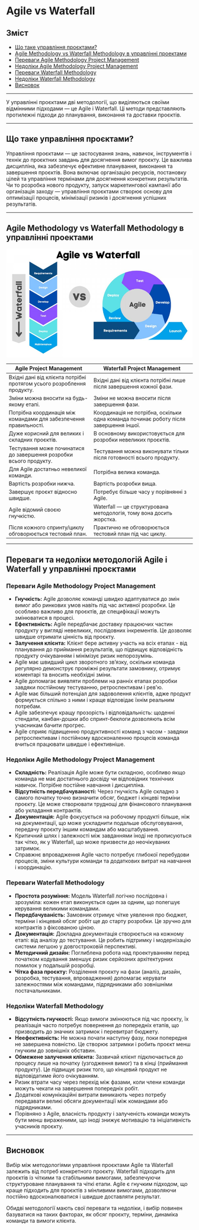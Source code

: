 # Agile vs Waterfall

## Зміст

- [Що таке управління проєктами?](#що-таке-управління-проєктами)
- [Agile Methodology vs Waterfall Methodology в управлінні проектами](#agile-methodology-vs-waterfall-methodology-в-управлінні-проектами)
- [Переваги Agile Methodology Project Management](#переваги-agile-methodology-project-management)
- [Недоліки Agile Methodology Project Management](#недоліки-agile-methodology-project-management)
- [Переваги Waterfall Methodology](#переваги-waterfall-methodology)
- [Недоліки Waterfall Methodology](#недоліки-waterfall-methodology)
- [Висновок](#висновок)

---

У управлінні проєктами дві методології, що виділяються своїми відмінними підходами — це Agile і Waterfall. Ці методи представляють протилежні підходи до планування, виконання та доставки проєктів. 

---

## Що таке управління проєктами?

Управління проєктами — це застосування знань, навичок, інструментів і технік до проєктних завдань для досягнення вимог проєкту. Це важлива дисципліна, яка забезпечує ефективне планування, виконання та завершення проєктів. Вона включає організацію ресурсів, постановку цілей та управління термінами для досягнення конкретних результатів. Чи то розробка нового продукту, запуск маркетингової кампанії або організація заходу — управління проєктами створює основу для оптимізації процесів, мінімізації ризиків і досягнення успішних результатів.

---

## Agile Methodology vs Waterfall Methodology в управлінні проектами

![Waterfall-vs-Agile](../assets/Agile-vs-Waterfall.png)

| Agile Project Management                                  | Waterfall Project Management                                   |
|----------------------------------------------------------|----------------------------------------------------------------|
| Вхідні дані від клієнта потрібні протягом усього розроблення продукту. | Вхідні дані від клієнта потрібні лише після завершення кожної фази. |
| Зміни можна вносити на будь-якому етапі.                 | Зміни не можна вносити після завершення фази.                  |
| Потрібна координація між командами для забезпечення правильності. | Координація не потрібна, оскільки одна команда починає роботу після завершення іншої. |
| Дуже корисний для великих і складних проєктів.            | В основному використовується для розробки невеликих проєктів.  |
| Тестування може починатися до завершення розробки всього продукту. | Тестування можна виконувати тільки після готовності всього продукту. |
| Для Agile достатньо невеликої команди.                    | Потрібна велика команда.                                        |
| Вартість розробки нижча.                                 | Вартість розробки вища.                                         |
| Завершує проєкт відносно швидше.                         | Потребує більше часу у порівнянні з Agile.                      |
| Agile відомий своєю гнучкістю.                           | Waterfall — це структурована методологія, тому вона досить жорстка. |
| Після кожного спринту/циклу обговорюється тестовий план. | Практично не обговорюється тестовий план під час циклу.         |

---

## Переваги та недоліки методологій Agile і Waterfall у управлінні проєктами

### Переваги Agile Methodology Project Management

- **Гнучкість:** Agile дозволяє команді швидко адаптуватися до змін вимог або ринкових умов навіть під час активної розробки. Це особливо важливо для проєктів, де специфікації можуть змінюватися в процесі.
- **Ефективність:** Agile передбачає доставку працюючих частин продукту у вигляді невеликих, послідовних інкрементів. Це дозволяє швидше отримати цінність від проєкту.
- **Залучення клієнта:** Клієнт бере активну участь на всіх етапах - від планування до приймання результатів, що підвищує відповідність продукту очікуванням і мінімізує ризик непорозумінь.
- Agile має швидший цикл зворотного зв’язку, оскільки команда регулярно демонструє проміжні результати замовнику, отримує коментарі та вносить необхідні зміни.
- Agile допомагає виявляти проблеми на ранніх етапах розробки завдяки постійному тестуванню, ретроспективам і рев'ю.
- Agile має більший потенціал для задоволення клієнтів, адже продукт формується спільно з ними і краще відповідає їхнім реальним потребам.
- Agile забезпечує кращу прозорість і відповідальність: щоденні стендапи, канбан-дошки або спринт-беклоги дозволяють всім учасникам бачити прогрес.
- Agile сприяє підвищенню продуктивності команд з часом - завдяки ретроспективам і постійному вдосконаленню процесів команда вчиться працювати швидше і ефективніше.

### Недоліки Agile Methodology Project Management

- **Складність:** Реалізація Agile може бути складною, особливо якщо команда не має достатнього досвіду чи відповідних технічних навичок. Потрібне постійне навчання і дисципліна.
- **Відсутність передбачуваності:** Через гнучкість Agile складно з самого початку точно визначити обсяг, бюджет і кінцеві терміни проєкту. Це може створювати труднощі для фінансового планування або укладання контрактів.
- **Документація:** Agile фокусується на робочому продукті більше, ніж на документації, що може ускладнити подальше обслуговування, передачу проєкту іншим командам або масштабування.
- Критичний шлях і залежності між завданнями іноді не прописуються так чітко, як у Waterfall, що може призвести до неочікуваних затримок.
- Справжнє впровадження Agile часто потребує глибокої перебудови процесів, зміни культури команди та додаткових витрат на навчання і координацію.

### Переваги Waterfall Methodology

- **Простота розуміння:** Модель Waterfall логічно послідовна і зрозуміла: кожен етап виконується один за одним, що полегшує керування великими командами.
- **Передбачуваність:** Замовник отримує чітке уявлення про бюджет, терміни і кінцевий обсяг робіт ще до старту розробки. Це зручно для контрактів з фіксованою ціною.
- **Документація:** Докладна документація створюється на кожному етапі: від аналізу до тестування. Це робить підтримку і модернізацію системи легшою у довгостроковій перспективі.
- **Методичний дизайн:** Поглиблена робота над проектуванням перед початком кодування зменшує ризик серйозних архітектурних помилок у подальшій розробці.
- **Чітка фаза проєкту:** Розділення проєкту на фази (аналіз, дизайн, розробка, тестування, впровадження) допомагає керувати залежностями між командами, підрядниками або зовнішніми постачальниками.

### Недоліки Waterfall Methodology

- **Відсутність гнучкості:** Якщо вимоги змінюються під час проєкту, їх реалізація часто потребує повернення до попередніх етапів, що призводить до значних затримок і перевитрат бюджету.
- **Неефективність:** Не можна почати наступну фазу, поки попередня не завершена повністю. Це створює затримки і робить проєкт менш гнучким до зовнішніх обставин.
- **Обмежене залучення клієнта:** Зазвичай клієнт підключається до процесу лише на початку (узгодження вимог) та в кінці (приймання продукту). Це підвищує ризик того, що кінцевий продукт не відповідатиме його очікуванням.
- Ризик втрати часу через перехід між фазами, коли члени команди можуть чекати на завершення попередніх робіт.
- Додаткові комунікаційні витрати виникають через потребу передавати великі обсяги документації між командами або підрядниками.
- Порівняно з Agile, власність продукту і залученість команди можуть бути менш вираженими, що іноді знижує мотивацію та ініціативність учасників проєкту.

---

## Висновок

Вибір між методологіями управління проєктами Agile та Waterfall залежить від потреб конкретного проєкту. Waterfall підходить для проєктів із чіткими та стабільними вимогами, забезпечуючи структуроване планування та чіткі етапи. Agile є гнучким підходом, що краще підходить для проєктів з мінливими вимогами, дозволяючи постійно вдосконалюватися і швидше доставляти результат.

Обидві методології мають свої переваги та недоліки, і вибір повинен базуватися на таких факторах, як обсяг проєкту, терміни, динаміка команди та вимоги клієнта.
